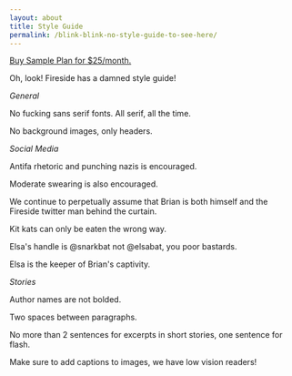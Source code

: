 ```yaml
---
layout: about
title: Style Guide
permalink: /blink-blink-no-style-guide-to-see-here/
---
```


<a href="https://firesidefiction.memberful.com/checkout?plan=25778">Buy Sample Plan for $25/month.</a>

Oh, look! Fireside has a damned style guide!

*General*

No fucking sans serif fonts. All serif, all the time.

No background images, only headers.

*Social Media*

Antifa rhetoric and punching nazis is encouraged.

Moderate swearing is also encouraged.

We continue to perpetually assume that Brian is both himself and the Fireside twitter man behind the curtain.

Kit kats can only be eaten the wrong way.

Elsa's handle is @snarkbat not @elsabat, you poor bastards.

Elsa is the keeper of Brian's captivity.

*Stories*

Author names are not bolded.

Two spaces between paragraphs.

No more than 2 sentences for excerpts in short stories, one sentence for flash.

Make sure to add captions to images, we have low vision readers!
